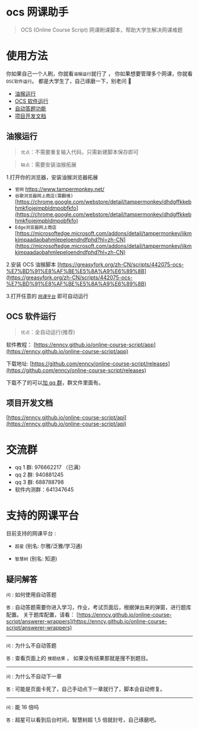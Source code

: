 # ocs 网课助手

> OCS (Online Course Script) 网课刷课脚本，帮助大学生解决网课难题

# 使用方法

你如果自己一个人刷，你就看`油猴运行`就行了 ， 你如果想要管理多个网课，你就看 `OSC软件运行`。 都是大学生了，自己琢磨一下，别老问 🤣

-   [油猴运行](#油猴运行)
-   [OCS 软件运行](#OCS软件运行)
-   [自动答题功能](https://enncy.github.io/online-course-script/answerer-wrappers)
-   [项目开发文档](#项目开发文档)

## 油猴运行

> `优点`：不需要重复输入代码，只需新建脚本保存即可

> `缺点`：需要安装油猴拓展

1.打开你的浏览器，安装油猴浏览器拓展

-   `官网` https://www.tampermonkey.net/
-   `谷歌浏览器网上商店(需翻墙)` [https://chrome.google.com/webstore/detail/tampermonkey/dhdgffkkebhmkfjojejmpbldmpobfkfo](https://chrome.google.com/webstore/detail/tampermonkey/dhdgffkkebhmkfjojejmpbldmpobfkfo)
-   `Edge浏览器网上商店` [https://microsoftedge.microsoft.com/addons/detail/tampermonkey/iikmkjmpaadaobahmlepeloendndfphd?hl=zh-CN](https://microsoftedge.microsoft.com/addons/detail/tampermonkey/iikmkjmpaadaobahmlepeloendndfphd?hl=zh-CN)

2.安装 OCS 油猴脚本 [https://greasyfork.org/zh-CN/scripts/442075-ocs-%E7%BD%91%E8%AF%BE%E5%8A%A9%E6%89%8B](https://greasyfork.org/zh-CN/scripts/442075-ocs-%E7%BD%91%E8%AF%BE%E5%8A%A9%E6%89%8B)

3.打开任意的 [`网课平台`](#支持的网课平台) 即可自动运行

## OCS 软件运行

> `优点`：全自动运行(推荐)

软件教程： [https://enncy.github.io/online-course-script/app](https://enncy.github.io/online-course-script/app)

下载地址: [https://github.com/enncy/online-course-script/releases](https://github.com/enncy/online-course-script/releases)

下载不了的可以[加 qq 群](#交流群)，群文件里面有。

## 项目开发文档

[https://enncy.github.io/online-course-script/api](https://enncy.github.io/online-course-script/api)

# 交流群

-   qq 1 群: 976662217 （已满）
-   qq 2 群: 940881245
-   qq 3 群: 688788798
-   软件内测群：641347645

# 支持的网课平台

目前支持的网课平台 :

-   `超星` (别名: 尔雅/泛雅/学习通)

-   `智慧树` (别名: 知道)

## 疑问解答

`问` : 如何使用自动答题

`答` : 自动答题需要你进入学习，作业，考试页面后，根据弹出来的弹窗，进行题库配置。 关于题库配置，请看： [https://enncy.github.io/online-course-script/answerer-wrappers](https://enncy.github.io/online-course-script/answerer-wrappers)

---

`问` : 为什么不自动答题

`答` : 查看页面上的 `搜题结果` ， 如果没有结果那就是搜不到题目。

---

`问` : 为什么不自动下一章

`答` : 可能是页面卡死了，自己手动点下一章就行了，脚本会自动修复。

---

`问` : 能 16 倍吗

`答` : 超星可以看到后台时间，智慧树超 1,5 倍就封号，自己琢磨吧。
